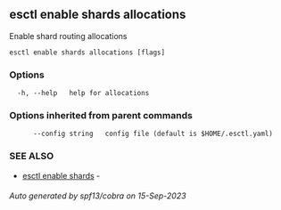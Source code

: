 ## esctl enable shards allocations

Enable shard routing allocations

```
esctl enable shards allocations [flags]
```

### Options

```
  -h, --help   help for allocations
```

### Options inherited from parent commands

```
      --config string   config file (default is $HOME/.esctl.yaml)
```

### SEE ALSO

* [esctl enable shards](esctl_enable_shards.md)	 - 

###### Auto generated by spf13/cobra on 15-Sep-2023
